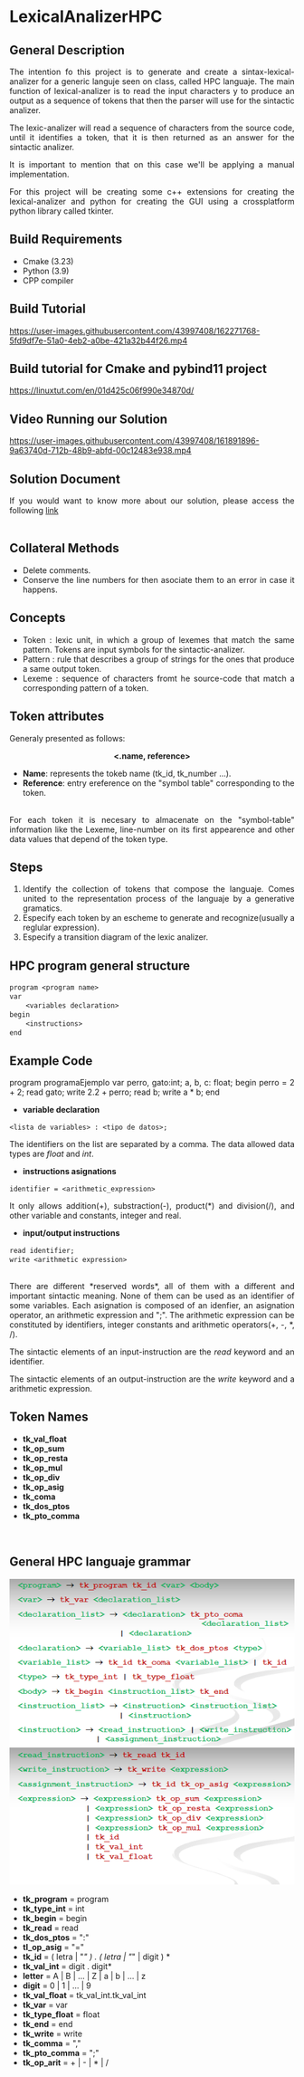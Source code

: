 # LexicalAnalizerHPC


<div style="text-align : justify">

## General Description
The intention fo this project is to generate and create a sintax-lexical-analizer for
a generic languje seen on class, called HPC languaje. The main function 
of lexical-analizer is to read the input characters y to produce an output as a
sequence of tokens that then the parser will use for the sintactic analizer.

The lexic-analizer will read a sequence of characters from the source code, until it 
identifies a token, that it is then returned as an answer for the sintactic analizer.

It is important to mention that on this case we'll be applying a manual implementation.

For this project will be creating some c++ extensions for creating the lexical-analizer and python for creating the GUI using a crossplatform python library called tkinter.

## Build Requirements
- Cmake (3.23)
- Python (3.9)
- CPP compiler

## Build Tutorial


https://user-images.githubusercontent.com/43997408/162271768-5fd9df7e-51a0-4eb2-a0be-421a32b44f26.mp4


## Build tutorial for Cmake and pybind11 project
https://linuxtut.com/en/01d425c06f990e34870d/

## Video Running our Solution
https://user-images.githubusercontent.com/43997408/161891896-9a63740d-712b-48b9-abfd-00c12483e938.mp4

## Solution Document
If you would want to know more about our solution, please access the following [link](https://docs.google.com/document/d/1eHZ1_Sn-o0oPoRSZCUcQvl2j4jsT1BdwGNdYepmEdjA/edit?usp=sharing) <br> <br>


## Collateral Methods
- Delete comments.
- Conserve the line numbers for then asociate them to an error in case it happens.

## Concepts
- Token : lexic unit, in which a group of lexemes that match the same pattern. Tokens
are input symbols for the sintactic-analizer.
- Pattern : rule that describes a group of strings for the ones that produce a same output token.
- Lexeme : sequence of characters fromt he source-code that match a corresponding pattern of a token.

## Token attributes
Generaly presented as follows: <br>
<p style="text-align: center; "><b><.name, reference></b></p>

- <b>Name</b>: represents the tokeb name (tk_id, tk_number ...).
- <b>Reference</b>: entry ereference on the "symbol table" corresponding to the token.
<br>
For each token it is necesary to almacenate on the "symbol-table" information like the Lexeme, line-number on its first appearence and other data values that depend of the token type.

## Steps
1. Identify the collection of tokens that compose the languaje. Comes united to the representation process of the languaje by a generative gramatics.
2. Especify each token by an escheme to generate and recognize(usually a reglular expression).
3. Especify a transition diagram of the lexic analizer.

## HPC program general structure
```
program <program name>
var
    <variables declaration>
begin
    <instructions>
end
```

## Example Code
program programaEjemplo
var
    perro, gato:int;
    a, b, c: float;
begin
    perro = 2 + 2;
    read gato;
    write 2.2 + perro;
    read b;
    write a * b;
end
    

- **variable declaration** 
```
<lista de variables> : <tipo de datos>;
```
The identifiers on the list are separated by a comma. The data allowed data types are *float* and *int*.
- **instructions asignations**
```
identifier = <arithmetic_expression>
```
It only allows addition(+), substraction(-), product(*) and division(/), and other variable and constants, integer and real.
- **input/output instructions**
```
read identifier;
write <arithmetic expression>
```

<br>
There are different *reserved words*, all of them with a different and important sintactic
meaning. None of them can be used as an identifier of some variables. Each asignation is composed of an idenfier, an asignation operator, an arithmetic expression and ";".
The arithmetic expression can be constituted by identifiers, integer constants and arithmetic operators(+, -, *, /).


The sintactic elements of an input-instruction are the *read* keyword and an identifier.

The sintactic elements of an output-instruction are the *write* keyword and a arithmetic expression.

## Token Names
- **tk_val_float**
- **tk_op_sum**
- **tk_op_resta**
- **tk_op_mul**
- **tk_op_div**
- **tk_op_asig**
- **tk_coma**
- **tk_dos_ptos**
- **tk_pto_comma**
<br>

## General HPC languaje grammar
![HPC grammar](https://github.com/H3cth0r/LexicalAnalizerHPC/blob/main/resources/grammar_img_01.png?raw=true)
<br>
![HPC grammar](https://github.com/H3cth0r/LexicalAnalizerHPC/blob/main/resources/grammar_img_02.png?raw=truehttps://github.com/H3cth0r/LexicalAnalizerHPC/blob/main/resources/grammar_img_02.pnghttp://url/to/img.png)


- **tk_program** = program
- **tk_type_int** = int
- **tk_begin** = begin
- **tk_read** = read
- **tk_dos_ptos** = ":"
- **tl_op_asig** = "="
- **tk_id** = ( letra | "_" ) . ( letra | "_" | digit ) *
- **tk_val_int** = digit . digit*
- **letter** = A | B | ... | Z | a | b | ... | z
- **digit** = 0 | 1 | ... | 9
- **tk_val_float** = tk_val_int.tk_val_int
- **tk_var** = var
- **tk_type_float** = float
- **tk_end** = end
- **tk_write** = write
- **tk_comma** = ","
- **tk_pto_comma** = ";"
- **tk_op_arit** = + | - | * | /
  

</div>
